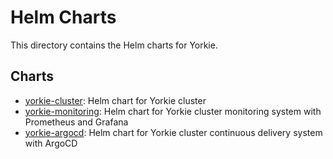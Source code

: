 # Helm Charts

This directory contains the Helm charts for Yorkie.

## Charts

- [yorkie-cluster](./yorkie-cluster): Helm chart for Yorkie cluster
- [yorkie-monitoring](./yorkie-monitoring): Helm chart for Yorkie cluster monitoring system with Prometheus and Grafana
- [yorkie-argocd](./yorkie-argocd): Helm chart for Yorkie cluster continuous delivery system with ArgoCD
